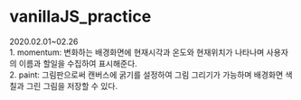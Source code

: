 <html>
<h1>vanillaJS_practice</h1>
2020.02.01~02.26<br/>
1. momentum: 변화하는 배경화면에 현재시각과 온도와 현재위치가 나타나며 사용자의 이름과 할일을 수집하여 표시해준다.<br/>
2. paint: 그림판으로써 캔버스에 굵기를 설정하여 그림 그리기가 가능하며 배경화면 색칠과 그린 그림을 저장할 수 있다.<br/>
</html>
